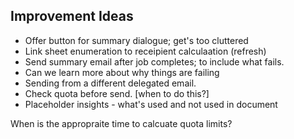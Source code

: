 ## Improvement Ideas
- Offer button for summary dialogue; get's too cluttered
- Link sheet enumeration to receipient calculaation (refresh)
- Send summary email after job completes; to include what fails.
- Can we learn more about why things are failing
- Sending from a different delegated email. 
- Check quota before send. [when to do this?]
- Placeholder insights - what's used and not used in document 


When is the appropraite time to calcuate quota limits? 